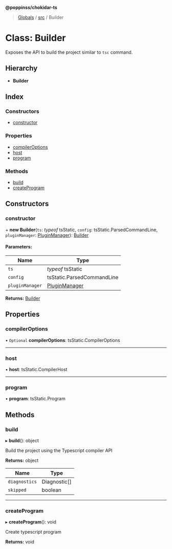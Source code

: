 **@poppinss/chokidar-ts**

> [Globals](../README.md) / [src](../modules/src.md) / Builder

# Class: Builder

Exposes the API to build the project similar to `tsc` command.

## Hierarchy

* **Builder**

## Index

### Constructors

* [constructor](src.builder.md#constructor)

### Properties

* [compilerOptions](src.builder.md#compileroptions)
* [host](src.builder.md#host)
* [program](src.builder.md#program)

### Methods

* [build](src.builder.md#build)
* [createProgram](src.builder.md#createprogram)

## Constructors

### constructor

\+ **new Builder**(`ts`: *typeof* tsStatic, `config`: tsStatic.ParsedCommandLine, `pluginManager`: [PluginManager](src.pluginmanager.md)): [Builder](src.builder.md)

#### Parameters:

Name | Type |
------ | ------ |
`ts` | *typeof* tsStatic |
`config` | tsStatic.ParsedCommandLine |
`pluginManager` | [PluginManager](src.pluginmanager.md) |

**Returns:** [Builder](src.builder.md)

## Properties

### compilerOptions

• `Optional` **compilerOptions**: tsStatic.CompilerOptions

___

### host

•  **host**: tsStatic.CompilerHost

___

### program

•  **program**: tsStatic.Program

## Methods

### build

▸ **build**(): object

Build the project using the Typescript compiler API

**Returns:** object

Name | Type |
------ | ------ |
`diagnostics` | Diagnostic[] |
`skipped` | boolean |

___

### createProgram

▸ **createProgram**(): void

Create typescript program

**Returns:** void
